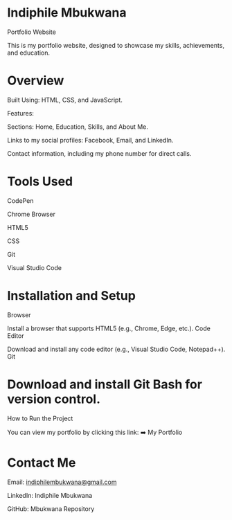 # Indiphile Mbukwana
Portfolio Website

This is my portfolio website, designed to showcase my skills, achievements, and education.

# Overview
Built Using: HTML, CSS, and JavaScript.

Features:

Sections: Home, Education, Skills, and About Me.

Links to my social profiles: Facebook, Email, and LinkedIn.

Contact information, including my phone number for direct calls.
# Tools Used
CodePen

Chrome Browser

HTML5

CSS

Git

Visual Studio Code

# Installation and Setup

Browser

Install a browser that supports HTML5 (e.g., Chrome, Edge, etc.).
Code Editor

Download and install any code editor (e.g., Visual Studio Code, Notepad++).
Git

# Download and install Git Bash for version control.
How to Run the Project

You can view my portfolio by clicking this link:
➡️ My Portfolio

# Contact Me
Email: indiphilembukwana@gmail.com

LinkedIn: Indiphile Mbukwana

GitHub: Mbukwana Repository
